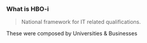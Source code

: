 ### What is HBO-i

>National framework for IT related qualifications.

These were composed by Universities & Businesses